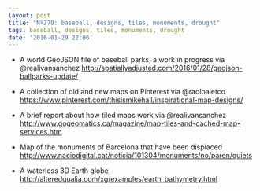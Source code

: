 ```yaml
---
layout: post
title: "Nº279: baseball, designs, tiles, monuments, drought"
tags: baseball, designs, tiles, monuments, drought
date: '2016-01-29 22:06'
---
```


* A world GeoJSON file of baseball parks, a work in progress via @realivansanchez
  http://spatiallyadjusted.com/2016/01/28/geojson-ballparks-update/

* A collection of old and new maps on Pinterest via @raolbaletco
  https://www.pinterest.com/thisismikehall/inspirational-map-designs/

* A brief report about how tiled maps work via @realivansanchez
  http://www.gogeomatics.ca/magazine/map-tiles-and-cached-map-services.htm

* Map of the monuments of Barcelona that have been displaced
  http://www.naciodigital.cat/noticia/101304/monuments/no/paren/quiets

* A waterless 3D Earth globe
  http://alteredqualia.com/xg/examples/earth_bathymetry.html
